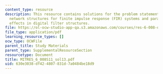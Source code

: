 ```yaml
---
content_type: resource
description: This resource contains solutions for the problem statements related to
  network structures for finite impulse response (FIR) systems and parameter quantization
  effects in digital filter structures.
file: https://ol-ocw-studio-app-qa.s3.amazonaws.com/courses/res-6-008-digital-signal-processing-spring-2011/630e3038df424807831d7a0484be18d9_MITRES_6_008S11_sol13.pdf
file_type: application/pdf
learning_resource_types: []
ocw_type: OCWFile
parent_title: Study Materials
parent_type: SupplementalResourceSection
resourcetype: Document
title: MITRES_6_008S11_sol13.pdf
uid: 630e3038-df42-4807-831d-7a0484be18d9
---
```

